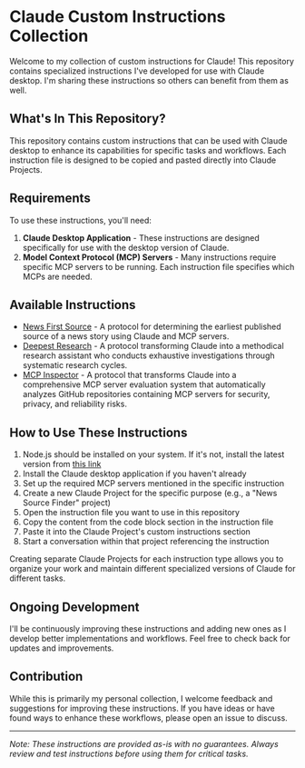 # Claude Custom Instructions Collection

Welcome to my collection of custom instructions for Claude! This repository contains specialized instructions I've developed for use with Claude desktop. I'm sharing these instructions so others can benefit from them as well.

## What's In This Repository?

This repository contains custom instructions that can be used with Claude desktop to enhance its capabilities for specific tasks and workflows. Each instruction file is designed to be copied and pasted directly into Claude Projects.

## Requirements

To use these instructions, you'll need:

1. **Claude Desktop Application** - These instructions are designed specifically for use with the desktop version of Claude.
2. **Model Context Protocol (MCP) Servers** - Many instructions require specific MCP servers to be running. Each instruction file specifies which MCPs are needed.

## Available Instructions

- [News First Source](./News-First-Source.md) - A protocol for determining the earliest published source of a news story using Claude and MCP servers.
- [Deepest Research](./Deepest-Research.md) - A protocol transforming Claude into a methodical research assistant who conducts exhaustive investigations through systematic research cycles.
- [MCP Inspector](./MCP-Inspector.md) - A protocol that transforms Claude into a comprehensive MCP server evaluation system that automatically analyzes GitHub repositories containing MCP servers for security, privacy, and reliability risks.

## How to Use These Instructions

1. Node.js should be installed on your system. If it's not, install the latest version from [this link](https://nodejs.org/en/download)
2. Install the Claude desktop application if you haven't already
3. Set up the required MCP servers mentioned in the specific instruction
4. Create a new Claude Project for the specific purpose (e.g., a "News Source Finder" project)
5. Open the instruction file you want to use in this repository
6. Copy the content from the code block section in the instruction file
7. Paste it into the Claude Project's custom instructions section
8. Start a conversation within that project referencing the instruction

Creating separate Claude Projects for each instruction type allows you to organize your work and maintain different specialized versions of Claude for different tasks.

## Ongoing Development

I'll be continuously improving these instructions and adding new ones as I develop better implementations and workflows. Feel free to check back for updates and improvements.

## Contribution

While this is primarily my personal collection, I welcome feedback and suggestions for improving these instructions. If you have ideas or have found ways to enhance these workflows, please open an issue to discuss.

---

*Note: These instructions are provided as-is with no guarantees. Always review and test instructions before using them for critical tasks.*
